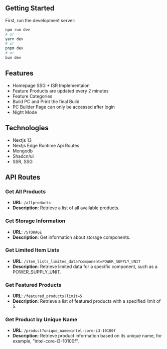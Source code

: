## Getting Started

First, run the development server:

```bash
npm run dev
# or
yarn dev
# or
pnpm dev
# or
bun dev
```

## Features

-   Homepage SSG + ISR Implementaion
-   Feature Products are updated every 2 minutes
-   Feature Categories
-   Build PC and Print the final Build
-   PC Builder Page can only be accessed after login
-   Night Mode

## Technologies

-   Nextjs 13
-   Nextjs Edge Runtime Api Routes
-   Mongodb
-   Shadcn/ui
-   SSR, SSG

## API Routes

### Get All Products

-   **URL**: `/allproducts`
-   **Description**: Retrieve a list of all available products.

### Get Storage Information

-   **URL**: `/STORAGE`
-   **Description**: Get information about storage components.

### Get Limited Item Lists

-   **URL**: `/item_lists_limited_data?component=POWER_SUPPLY_UNIT`
-   **Description**: Retrieve limited data for a specific component, such as a POWER_SUPPLY_UNIT.

### Get Featured Products

-   **URL**: `/featured_products?limit=5`
-   **Description**: Retrieve a list of featured products with a specified limit of 5.

### Get Product by Unique Name

-   **URL**: `/product?unique_name=intel-core-i3-10100f`
-   **Description**: Retrieve product information based on its unique name, for example, "intel-core-i3-10100f".
